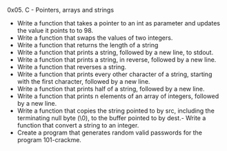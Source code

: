 0x05. C - Pointers, arrays and strings

- Write a function that takes a pointer to an int as parameter and updates the value it points to to 98.
- Write a function that swaps the values of two integers.
- Write a function that returns the length of a string
- Write a function that prints a string, followed by a new line, to stdout.
- Write a function that prints a string, in reverse, followed by a new line.
- Write a function that reverses a string.
- Write a function that prints every other character of a string, starting with the first character, followed by a new line.
- Write a function that prints half of a string, followed by a new line.
- Write a function that prints n elements of an array of integers, followed by a new line.
- Write a function that copies the string pointed to by src, including the terminating null byte (\0), to the buffer pointed to by dest.- Write a function that convert a string to an integer.
- Create a program that generates random valid passwords for the program 101-crackme.


